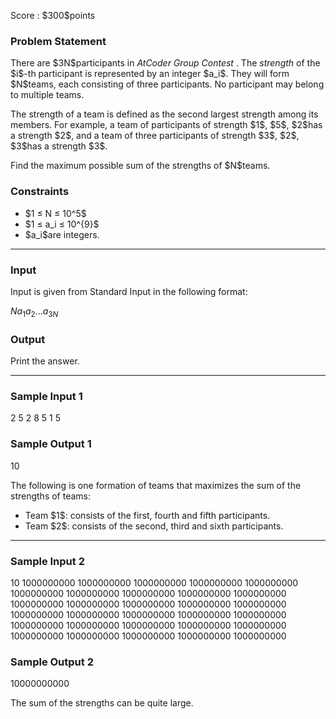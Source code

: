 
<div>

<span>

<span>

<p>
Score : $300$points
</p>

<div>

<section>

### **Problem Statement**

<p>
There are $3N$participants in 
<em>
AtCoder Group Contest
</em>
.
The 
<em>
strength
</em>
of the $i$-th participant is represented by an integer $a_i$.
They will form $N$teams, each consisting of three participants.
No participant may belong to multiple teams.
</p>

<p>
The strength of a team is defined as the second largest strength among its members.
For example, a team of participants of strength $1$, $5$, $2$has a strength $2$, and a team of three participants of strength $3$, $2$, $3$has a strength $3$.
</p>

<p>
Find the maximum possible sum of the strengths of $N$teams.
</p>

</section>

</div>

<div>

<section>

### **Constraints**

<ul>

<li>
$1 ≤ N ≤ 10^5$
</li>

<li>
$1 ≤ a_i ≤ 10^{9}$
</li>

<li>
$a_i$are integers.
</li>

</ul>

</section>

</div>

---

<div>

<div>

<section>

### **Input**

<p>
Input is given from Standard Input in the following format:
</p>

<div>

$N$$a_1$$a_2$$...$$a_{3N}$
</div>

</section>

</div>

<div>

<section>

### **Output**

<p>
Print the answer.
</p>

</section>

</div>

</div>

---

<div>

<section>

### **Sample Input 1**

<div>

2
5 2 8 5 1 5

</div>

</section>

</div>

<div>

<section>

### **Sample Output 1**

<div>

10

</div>

<p>
The following is one formation of teams that maximizes the sum of the strengths of teams:
</p>

<ul>

<li>
Team $1$: consists of the first, fourth and fifth participants.
</li>

<li>
Team $2$: consists of the second, third and sixth participants.
</li>

</ul>

</section>

</div>

---

<div>

<section>

### **Sample Input 2**

<div>

10
1000000000 1000000000 1000000000 1000000000 1000000000 1000000000 1000000000 1000000000 1000000000 1000000000 1000000000 1000000000 1000000000 1000000000 1000000000 1000000000 1000000000 1000000000 1000000000 1000000000 1000000000 1000000000 1000000000 1000000000 1000000000 1000000000 1000000000 1000000000 1000000000 1000000000

</div>

</section>

</div>

<div>

<section>

### **Sample Output 2**

<div>

10000000000

</div>

<p>
The sum of the strengths can be quite large.
</p>

</section>

</div>

</span>

</span>

</div>
